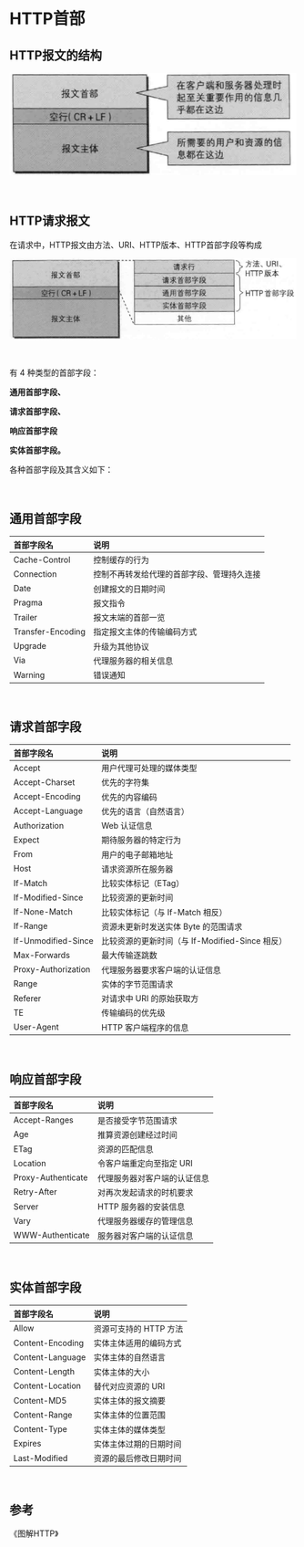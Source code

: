 # HTTP首部



## **HTTP报文的结构**
![image](images/http报文结构.png)

<br>



## **HTTP请求报文**
在请求中，HTTP报文由方法、URI、HTTP版本、HTTP首部字段等构成

![image](images/http请求报文.png)

<br>




有 4 种类型的首部字段：

**通用首部字段、**

**请求首部字段、**

**响应首部字段**

**实体首部字段。**

各种首部字段及其含义如下：

<br>



## 通用首部字段
| 首部字段名   | 说明   |
|:----|:----|
| Cache-Control   | 控制缓存的行为   |
| Connection   | 控制不再转发给代理的首部字段、管理持久连接   |
| Date   | 创建报文的日期时间   |
| Pragma   | 报文指令   |
| Trailer   | 报文末端的首部一览   |
| Transfer-Encoding   | 指定报文主体的传输编码方式   |
| Upgrade   | 升级为其他协议   |
| Via   | 代理服务器的相关信息   |
| Warning   | 错误通知   |

<br>

## 请求首部字段
| 首部字段名   | 说明   |
|:----|:----|
| Accept   | 用户代理可处理的媒体类型   |
| Accept-Charset   | 优先的字符集   |
| Accept-Encoding   | 优先的内容编码   |
| Accept-Language   | 优先的语言（自然语言）   |
| Authorization   | Web 认证信息   |
| Expect   | 期待服务器的特定行为   |
| From   | 用户的电子邮箱地址   |
| Host   | 请求资源所在服务器   |
| If-Match   | 比较实体标记（ETag）   |
| If-Modified-Since   | 比较资源的更新时间   |
| If-None-Match   | 比较实体标记（与 If-Match 相反）   |
| If-Range   | 资源未更新时发送实体 Byte 的范围请求   |
| If-Unmodified-Since   | 比较资源的更新时间（与 If-Modified-Since 相反）   |
| Max-Forwards   | 最大传输逐跳数   |
| Proxy-Authorization   | 代理服务器要求客户端的认证信息   |
| Range   | 实体的字节范围请求   |
| Referer   | 对请求中 URI 的原始获取方   |
| TE   | 传输编码的优先级   |
| User-Agent   | HTTP 客户端程序的信息   |

<br>

## 响应首部字段
| 首部字段名   | 说明   |
|:----|:----|
| Accept-Ranges   | 是否接受字节范围请求   |
| Age   | 推算资源创建经过时间   |
| ETag   | 资源的匹配信息   |
| Location   | 令客户端重定向至指定 URI   |
| Proxy-Authenticate   | 代理服务器对客户端的认证信息   |
| Retry-After   | 对再次发起请求的时机要求   |
| Server   | HTTP 服务器的安装信息   |
| Vary   | 代理服务器缓存的管理信息   |
| WWW-Authenticate   | 服务器对客户端的认证信息   |

<br>

## 实体首部字段
| 首部字段名   | 说明   |
|:----|:----|
| Allow   | 资源可支持的 HTTP 方法   |
| Content-Encoding   | 实体主体适用的编码方式   |
| Content-Language   | 实体主体的自然语言   |
| Content-Length   | 实体主体的大小   |
| Content-Location   | 替代对应资源的 URI   |
| Content-MD5   | 实体主体的报文摘要   |
| Content-Range   | 实体主体的位置范围   |
| Content-Type   | 实体主体的媒体类型   |
| Expires   | 实体主体过期的日期时间   |
| Last-Modified   | 资源的最后修改日期时间   |



<br>

## 参考

《图解HTTP》

<br>

